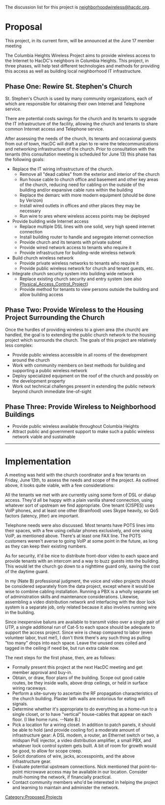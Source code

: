 The discussion list for this project is
[neighborhoodwireless@hacdc.org](http://hacdc.org/mailman/listinfo/neighborhoodwireless_hacdc.org).

# Proposal

This project, in its current form, will be announced at the June 17
member meeting

The Columbia Heights Wireless Project aims to provide wireless access to
the Internet to HacDC's neighbors in Columbia Heights. This project, in
three phases, will help test different technologies and methods for
providing this access as well as building local neighborhood IT
infrastructure.

## Phase One: Rewire St. Stephen's Church

St. Stephen's Church is used by many community organizations, each of
which are responsible for obtaining their own Internet and Telephone
service.

There are potential costs savings for the church and its tenants to
upgrade the IT infrastructure of the facility, allowing the church and
tenants to share common Internet access and Telephone service.

After assessing the needs of the church, its tenants and occasional
guests from out of town, HacDC will draft a plan to re-wire the
telecommunications and networking infrastructure of the church. Prior to
consultation with the tenants (this consultation meeting is scheduled
for June 13) this phase has the following goals:

- Replace the IT wiring infrastructure of the church.
  - Remove all "dead cables" from the exterior and interior of the
    church
  - Run house cable to church office and basement and other key areas of
    the church, reducing need for cabling on the outside of the building
    and/or expansive cable runs within the building
  - Replace the demarc with more modern equipment (should be done by
    Verizon)
  - Install wired outlets in offices and other places they may be
    necessary
  - Run wire to ares where wireless access points may be deployed
- Provide building wide Internet access
  - Replace multiple DSL lines with one solid, very high speed internet
    connection
  - Install building router to handle and segregate internet connection
  - Provide church and its tenants with private subnet
  - Provide wired network access to tenants who require it
  - Provide infrastructure for building-wide wireless network
- Build church wireless network
  - Provide private wireless networks to tenants who require it
  - Provide public wireless network for church and tenant guests, etc.
- Integrate church security system into building wide network
  - Replace existing church security and entry system (see also
    [Physical_Access_Control_Project](Physical_Access_Control_Project "wikilink"))
  - Provide method for tenants to view persons outside the building and
    allow building access

## Phase Two: Provide Wireless to the Housing Project Surrounding the Church

Once the hurdles of providing wireless to a given area (the church) are
handled, the goal is to extending the public church network to the
housing project which surrounds the church. The goals of this project
are relatively less complex:

- Provide public wireless accessible in all rooms of the development
  around the church
- Work with community members on best methods for building and
  supporting a public wireless network
- Deploy specialized equipment on the roof of the church and possibly on
  the development property
- Work out technical challenges present in extending the public network
  beyond church immediate line-of-sight

## Phase Three: Provide Wireless to Neighborhood Buildings

- Provide public wireless available throughout Columbia Heights
- Attract public and government support to make such a public wireless
  network viable and sustainable

------------------------------------------------------------------------

# Implementation

A meeting was held with the church coordinator and a few tenants on
Friday, June 13th, to assess the needs and scope of the project. As
outlined above, it looks quite viable, with a few considerations:

All the tenants we met with are currently using some form of DSL or
dialup access. They'd all be happy with a plain vanilla shared
connection, using whatever sort of upstream we find appropriate. One
tenant (CISPES) uses VoIP phones, and at least one other (Brainfood)
uses Skype heavily, so QoS factors (latency, jitter) are important.

Telephone needs were also discussed. Most tenants have POTS lines into
their spaces, with a few using cellular phones exclusively, and one
using VoIP, as mentioned above. There's at least one FAX line. The POTS
customers weren't averse to going VoIP at some point in the future, as
long as they can keep their existing numbers.

As for security, it'd be nice to distribute front-door video to each
space and provide tenants with an intercom and a way to buzz guests into
the building. This would let the church go down to a nighttime guard
only, saving the cost of the daytime guard.

In my (Nate B) professional judgment, the voice and video projects
should be considered separately from the data project, except where it
would be wise to combine cabling installation. Running a PBX is a wholly
separate set of administration skills and maintenance considerations.
Likewise, assembling a video distribution network and interfacing with
the door lock system is a separate job, only related because it also
involves running wire in the building.

Since inexpensive baluns are available to transmit video over a single
pair of UTP, a single additional run of Cat-5 to each space should be
adequate to support the access project. Since wire is cheap compared to
labor (even volunteer labor, trust me!), I don't think there's any such
thing as pulling "too many" drops into each space. Leave the unused ones
coiled and tagged in the ceiling if need be, but run extra cable now.

The next steps for the first phase, then, are as follows:

- Formally present this project at the next HacDC meeting and get member
  approval and buy-in.
- Obtain, or draw, floor plans of the building. Scope out good cable
  routes, be they inside walls, above drop ceilings, or held in surface
  wiring raceways.
- Perform a site-survey to ascertain the RF propagation characteristics
  of the church building. Plaster lath walls are notorious for eating
  wifi signals.
- Determine whether it's appropriate to do everything as a home-run to a
  single closet, or to have "vertical" house-cables that appear on each
  floor. (I like home runs. --Nate B.)
- Pick a location for a wiring closet. In addition to patch panels, it
  should be able to hold (and provide cooling for) a moderate amount of
  infrastructure gear: A DSL modem, a router, an Ethernet switch or two,
  a midspan PoE injector, a video distribution amplifier, a small PBX,
  and whatever lock control system gets built. A bit of room for growth
  would be good, to allow for scope creep.
- Solicit donations of wire, jacks, accesspoints, and the above
  infrastructure gear.
- Evaluate potential upstream connections. Nick mentioned that
  point-to-point microwave access may be available in our location.
  Consider multi-homing the network, if financially practical.
- Contact community members who'd be interested in helping the project
  and learning to maintain and administer the network.

[Category:Proposed Projects](Category:Proposed_Projects "wikilink")
